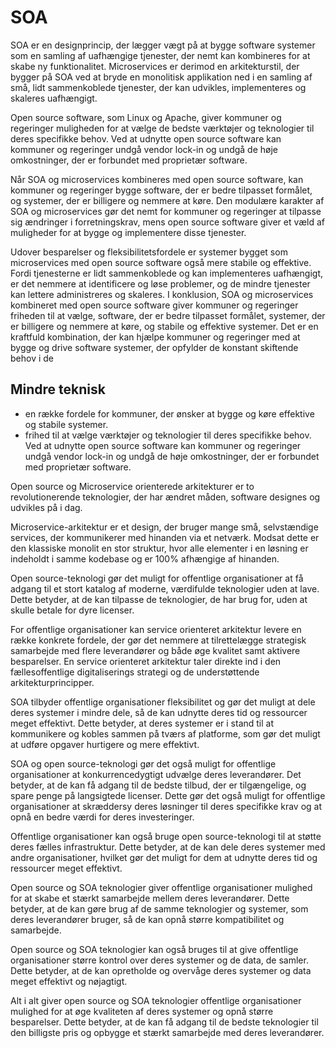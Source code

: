 # SOA



SOA er en designprincip, der lægger vægt på at bygge software systemer som en samling af uafhængige tjenester, der nemt kan kombineres for at skabe ny funktionalitet. Microservices er derimod en arkitekturstil, der bygger på SOA ved at bryde en monolitisk applikation ned i en samling af små, lidt sammenkoblede tjenester, der kan udvikles, implementeres og skaleres uafhængigt.

Open source software, som Linux og Apache, giver kommuner og regeringer muligheden for at vælge de bedste værktøjer og teknologier til deres specifikke behov. Ved at udnytte open source software kan kommuner og regeringer undgå vendor lock-in og undgå de høje omkostninger, der er forbundet med proprietær software.

Når SOA og microservices kombineres med open source software, kan kommuner og regeringer bygge software, der er bedre tilpasset formålet, og systemer, der er billigere og nemmere at køre. Den modulære karakter af SOA og microservices gør det nemt for kommuner og regeringer at tilpasse sig ændringer i forretningskrav, mens open source software giver et væld af muligheder for at bygge og implementere disse tjenester.

Udover besparelser og fleksibilitetsfordele er systemer bygget som microservices med open source software også mere stabile og effektive. Fordi tjenesterne er lidt sammenkoblede og kan implementeres uafhængigt, er det nemmere at identificere og løse problemer, og de mindre tjenester kan lettere administreres og skaleres. I konklusion, SOA og microservices kombineret med open source software giver kommuner og regeringer friheden til at vælge, software, der er bedre tilpasset formålet, systemer, der er billigere og nemmere at køre, og stabile og effektive systemer. Det er en kraftfuld kombination, der kan hjælpe kommuner og regeringer med at bygge og drive software systemer, der opfylder de konstant skiftende behov i de



## Mindre teknisk

* en række fordele for kommuner, der ønsker at bygge og køre effektive og stabile systemer.
* frihed til at vælge værktøjer og teknologier til deres specifikke behov. Ved at udnytte open source software kan kommuner og regeringer undgå vendor lock-in og undgå de høje omkostninger, der er forbundet med proprietær software.


Open source og Microservice orienterede arkitekturer er to revolutionerende teknologier, der har ændret måden, software designes og udvikles på i dag.

Microservice-arkitektur er et design, der bruger mange små, selvstændige services, der kommunikerer med hinanden via et netværk. Modsat dette er den klassiske monolit en stor struktur, hvor alle elementer i en løsning er indeholdt i samme kodebase og er 100% afhængige af hinanden.

Open source-teknologi gør det muligt for offentlige organisationer at få adgang til et stort katalog af moderne, værdifulde teknologier uden at lave. Dette betyder, at de kan tilpasse de teknologier, de har brug for, uden at skulle betale for dyre licenser.

For offentlige organisationer kan service orienteret arkitektur levere en række konkrete fordele, der gør det nemmere at tilrettelægge strategisk samarbejde med flere leverandører og både øge kvalitet samt aktivere besparelser. En service orienteret arkitektur taler direkte ind i den fællesoffentlige digitaliserings strategi og de understøttende arkitekturprincipper.



SOA tilbyder offentlige organisationer fleksibilitet og gør det muligt at dele deres systemer i mindre dele, så de kan udnytte deres tid og ressourcer meget effektivt. Dette betyder, at deres systemer er i stand til at kommunikere og kobles sammen på tværs af platforme, som gør det muligt at udføre opgaver hurtigere og mere effektivt.

SOA og open source-teknologi gør det også muligt for offentlige organisationer at konkurrencedygtigt udvælge deres leverandører. Det betyder, at de kan få adgang til de bedste tilbud, der er tilgængelige, og spare penge på langsigtede licenser. Dette gør det også muligt for offentlige organisationer at skræddersy deres løsninger til deres specifikke krav og at opnå en bedre værdi for deres investeringer.

Offentlige organisationer kan også bruge open source-teknologi til at støtte deres fælles infrastruktur. Dette betyder, at de kan dele deres systemer med andre organisationer, hvilket gør det muligt for dem at udnytte deres tid og ressourcer meget effektivt.

Open source og SOA teknologier giver offentlige organisationer mulighed for at skabe et stærkt samarbejde mellem deres leverandører. Dette betyder, at de kan gøre brug af de samme teknologier og systemer, som deres leverandører bruger, så de kan opnå større kompatibilitet og samarbejde.

Open source og SOA teknologier kan også bruges til at give offentlige organisationer større kontrol over deres systemer og de data, de samler. Dette betyder, at de kan opretholde og overvåge deres systemer og data meget effektivt og nøjagtigt.

Alt i alt giver open source og SOA teknologier offentlige organisationer mulighed for at øge kvaliteten af deres systemer og opnå større besparelser. Dette betyder, at de kan få adgang til de bedste teknologier til den billigste pris og opbygge et stærkt samarbejde med deres leverandører.
